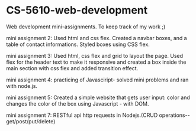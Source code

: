 # CS-5610-web-development
Web development mini-assignments. To keep track of my work ;)

mini assignment 2: Used html and css flex. Created a navbar boxes, and a table of contact informations. Styled boxes using CSS flex.

mini assignment 3: Used html, css flex and grid to layout the page. Used flex for the header text to make it responsive and created a box inside the main section with css flex and added transition effect.

mini assignment 4: practicing of Javasciript- solved mini problems and ran with node.js.

mini assignment 5: Created a simple website that gets user input: color and changes the color of the box using Javascript - with DOM. 

mini assignment 7: RESTful api http requests in Nodejs.(CRUD operations-- get/post/put/delete)
